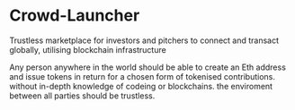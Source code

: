 # Crowd-Launcher
Trustless marketplace for investors and pitchers to connect and transact globally, utilising blockchain infrastructure  


Any person anywhere in the world should be able to create an Eth address and issue tokens in return for a chosen form of tokenised contributions. without in-depth knowledge of codeing or blockchains. the enviroment between all parties should be trustless.  
